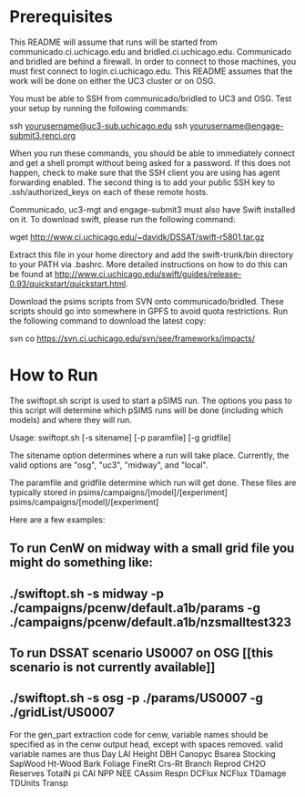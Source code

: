 Prerequisites
=============
This README will assume that runs will be started from 
communicado.ci.uchicago.edu and bridled.ci.uchicago.edu.
Communicado and bridled are behind a firewall. In order
to connect to those machines, you must first connect
to login.ci.uchicago.edu. This README assumes that the 
work will be done on either the UC3 cluster or on OSG.

You must be able to SSH from communicado/bridled to UC3
and OSG. Test your setup by running the following commands:

ssh yourusername@uc3-sub.uchicago.edu
ssh yourusername@engage-submit3.renci.org

When you run these commands, you should be able to immediately
connect and get a shell prompt without being asked for a password.
If this does not happen, check to make sure that the SSH client
you are using has agent forwarding enabled. The second thing is
to add your public SSH key to .ssh/authorized_keys on each of these
remote hosts.

Communicado, uc3-mgt and engage-submit3 must also have Swift installed 
on it. To download swift, please run the following command:

wget http://www.ci.uchicago.edu/~davidk/DSSAT/swift-r5801.tar.gz

Extract this file in your home directory and add the swift-trunk/bin directory 
to your PATH via .bashrc. More detailed instructions on how to do this can 
be found at 
http://www.ci.uchicago.edu/swift/guides/release-0.93/quickstart/quickstart.html.

Download the psims scripts from SVN onto communicado/bridled. These
scripts should go into somewhere in GPFS to avoid quota restrictions.
Run the following command to download the latest copy:

svn co https://svn.ci.uchicago.edu/svn/see/frameworks/impacts/

How to Run
==========
The swiftopt.sh script is used to start a pSIMS run. The options you pass to 
this script will determine which pSIMS runs will be done (including which models) 
and where they will run.

Usage: swiftopt.sh [-s sitename] [-p paramfile] [-g gridfile]

The sitename option determines where a run will take place. Currently, the 
valid options are "osg", "uc3", "midway", and "local".

The paramfile and gridfile determine which run will get done. These files are typically stored 
in psims/campaigns/[model]/[experiment] psims/campaigns/[model]/[experiment]

Here are a few examples:

To run CenW on midway with a small grid file you might do something like:
-----
./swiftopt.sh -s midway -p ./campaigns/pcenw/default.a1b/params -g ./campaigns/pcenw/default.a1b/nzsmalltest323
-----

To run DSSAT scenario US0007 on OSG [[this scenario is not currently available]]
-----
./swiftopt.sh -s osg -p ./params/US0007 -g ./gridList/US0007
-----

For the gen_part extraction code for cenw, variable names should be specified as in 
the cenw output head, except with spaces removed. valid variable names are thus 
Day
LAI
Height
DBH
Canopyc
Bsarea
Stocking
SapWood
Ht-Wood
Bark
Foliage
FineRt
Crs-Rt
Branch
Reprod
CH2O
Reserves
TotalN
pi
CAI
NPP
NEE
CAssim
Respn
DCFlux
NCFlux
TDamage
TDUnits
Transp